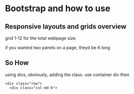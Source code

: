 # Bootstrap and how to use
## Responsive layouts and grids overview

grid 1-12 for the total webpage size.

if you wanted two panels on a page, theyd be 6 long

## So How
 
using divs, obviously, adding the class.
use container div
then 

    <div class="row">
      <div class="col-md-6">
